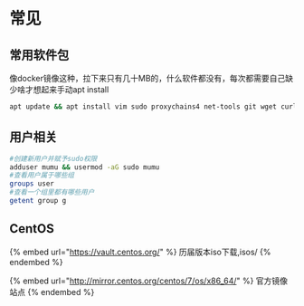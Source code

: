 # 常见

## 常用软件包

像docker镜像这种，拉下来只有几十MB的，什么软件都没有，每次都需要自己缺少啥才想起来手动apt install

```sh
apt update && apt install vim sudo proxychains4 net-tools git wget curl htop openssh openssh-server
```

## 用户相关

```sh
#创建新用户并赋予sudo权限
adduser mumu && usermod -aG sudo mumu
#查看用户属于哪些组
groups user
#查看一个组里都有哪些用户
getent group g
```

## CentOS

{% embed url="https://vault.centos.org/" %}
历届版本iso下载,isos/
{% endembed %}

{% embed url="http://mirror.centos.org/centos/7/os/x86_64/" %}
官方镜像站点
{% endembed %}
